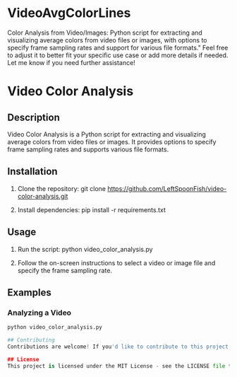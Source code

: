 # VideoAvgColorLines
Color Analysis from Video/Images: Python script for extracting and visualizing average colors from video files or images, with options to specify frame sampling rates and support for various file formats."  Feel free to adjust it to better fit your specific use case or add more details if needed. Let me know if you need further assistance!

# Video Color Analysis
## Description
Video Color Analysis is a Python script for extracting and visualizing average colors from video files or images. It provides options to specify frame sampling rates and supports various file formats.

## Installation
1. Clone the repository:
      git clone https://github.com/LeftSpoonFish/video-color-analysis.git

2. Install dependencies:
      pip install -r requirements.txt
   
## Usage
1. Run the script:
      python video_color_analysis.py

2. Follow the on-screen instructions to select a video or image file and specify the frame sampling rate.

## Examples
### Analyzing a Video
```python
python video_color_analysis.py

## Contributing
Contributions are welcome! If you'd like to contribute to this project, please submit bug reports, feature requests, or pull requests through GitHub.

## License
This project is licensed under the MIT License - see the LICENSE file for details.
